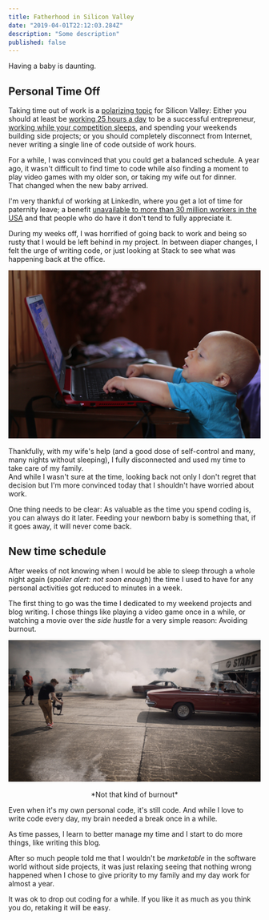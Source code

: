 ```yaml
---
title: Fatherhood in Silicon Valley
date: "2019-04-01T22:12:03.284Z"
description: "Some description"
published: false
---
```


Having a baby is daunting. 

## Personal Time Off

Taking time out of work is a [polarizing topic](https://bit.ly/2I5cCUj) for Silicon Valley: Either you should at least be [working 25 hours a day](https://cnb.cx/2JZcnfW) to be a successful entrepreneur, [working while your competition sleeps](https://bit.ly/2CMNApu), and spending your weekends building side projects; or you should completely disconnect from Internet, never writing a single line of code outside of work hours.

For a while, I was convinced that you could get a balanced schedule. A year ago, it wasn't difficult to find time to code while also finding a moment to play video games with my older son, or taking my wife out for dinner.  
That changed when the new baby arrived.

I'm very thankful of working at LinkedIn, where you get a lot of time for paternity leave; a benefit [unavailable to more than 30 million workers in the USA](https://bit.ly/2FQtqNa) and that people who do have it don't tend to fully appreciate it.

During my weeks off, I was horrified of going back to work and being so rusty that I would be left behind in my project. In between diaper changes, I felt the urge of writing code, or just looking at Stack to see what was happening back at the office.

![Depicted: A baby with a computer, but not mine](./baby.jpg)

Thankfully, with my wife's help (and a good dose of self-control and many, many nights without sleeping), I fully disconnected and used my time to take care of my family.  
And while I wasn't sure at the time, looking back not only I don't regret that decision but I'm more convinced today that I shouldn't have worried about work.

One thing needs to be clear: As valuable as the time you spend coding is, you can always do it later. Feeding your newborn baby is something that, if it goes away, it will never come back.

## New time schedule

After weeks of not knowing when I would be able to sleep through a whole night again (*spoiler alert: not soon enough*) the time I used to have for any personal activities got reduced to minutes in a week.

The first thing to go was the time I dedicated to my weekend projects and blog writing. I chose things like playing a video game once in a while, or watching a movie over the *side hustle* for a very simple reason: Avoiding burnout.

![Depicted: Burnout, but of a car. Stock pictures of stressed people are sad](./burnout.jpg)
<p style="text-align: center;">
  *Not that kind of burnout*
</p>
Even when it's my own personal code, it's still code. And while I love to write code every day, my brain needed a break once in a while.

As time passes, I learn to better manage my time and I start to do more things, like writing this blog.  

After so much people told me that I wouldn't be *marketable* in the software world without side projects, it was just relaxing seeing that nothing wrong happened when I chose to give priority to my family and my day work for almost a year.

It was ok to drop out coding for a while. If you like it as much as you think you do, retaking it will be easy.
